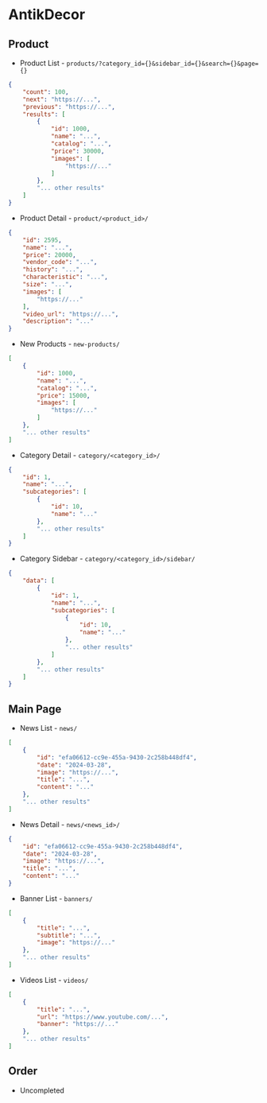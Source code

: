 # AntikDecor

## Product
* Product List - `products/?category_id={}&sidebar_id={}&search={}&page={}`
```json
{
    "count": 100,
    "next": "https://...",
    "previous": "https://...",
    "results": [
        {
            "id": 1000,
            "name": "...",
            "catalog": "...",
            "price": 30000,
            "images": [
                "https://..."
            ]
        },
        "... other results"
    ]
}
```
* Product Detail - `product/<product_id>/`
```json
{
    "id": 2595,
    "name": "...",
    "price": 20000,
    "vendor_code": "...",
    "history": "...",
    "characteristic": "...",
    "size": "...",
    "images": [
        "https://..."
    ],
    "video_url": "https://...",
    "description": "..."
}
```
* New Products - `new-products/`
```json
[
    {
        "id": 1000,
        "name": "...",
        "catalog": "...",
        "price": 15000,
        "images": [
            "https://..."
        ]
    },
    "... other results"
]
```
* Category Detail - `category/<category_id>/`
```json
{
    "id": 1,
    "name": "...",
    "subcategories": [
        {
            "id": 10,
            "name": "..."
        },
        "... other results"
    ]
}
```
* Category Sidebar - `category/<category_id>/sidebar/`
```json
{
    "data": [
        {
            "id": 1,
            "name": "...",
            "subcategories": [
                {
                    "id": 10,
                    "name": "..."
                },
                "... other results"
            ]
        },
        "... other results"
    ]
}
```

## Main Page
* News List - `news/`
```json
[
    {
        "id": "efa06612-cc9e-455a-9430-2c258b448df4",
        "date": "2024-03-28",
        "image": "https://...",
        "title": "...",
        "content": "..."
    },
    "... other results"
]
```
* News Detail - `news/<news_id>/`
```json
{
    "id": "efa06612-cc9e-455a-9430-2c258b448df4", 
    "date": "2024-03-28",
    "image": "https://...",
    "title": "...", 
    "content": "..."
}
```
* Banner List - `banners/`
```json
[
    {
        "title": "...",
        "subtitle": "...",
        "image": "https://..."
    },
    "... other results"
]
```
* Videos List - `videos/`
```json
[
    {
        "title": "...",
        "url": "https://www.youtube.com/...",
        "banner": "https://..."
    },
    "... other results"
]
```

## Order
* Uncompleted